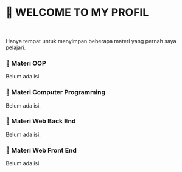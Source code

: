 <h1>👋 WELCOME TO MY PROFIL</h1>
<br>
<p>Hanya tempat untuk menyimpan beberapa materi yang pernah saya pelajari.</p>

<h3>🍁 Materi OOP</h3>
<p>Belum ada isi.</p>

<h3>🍁 Materi Computer Programming</h3>
<p>Belum ada isi.</p>

<h3>🍁 Materi Web Back End</h3>
<p>Belum ada isi.</p>

<h3>🍁 Materi Web Front End</h3>
<p>Belum ada isi.</p>
<!---
RenAllagan/RenAllagan is a ✨ special ✨ repository because its `README.md` (this file) appears on your GitHub profile.
You can click the Preview link to take a look at your changes.
--->
